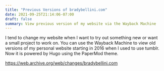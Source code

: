 ```yaml
---
title: "Previous Versions of bradybellini.com"
date: 2021-09-25T21:14:06-07:00
draft: false
summary: View previous version of my website via the Wayback Machine
---
```

I tend to change my website when I want to try out something new or want a small project to work on. You can use the Wayback Machine to view old versions of my personal website starting in 2016 when I used to use tumblr. Now it is powered by Hugo using the PaperMod theme.


https://web.archive.org/web/changes/bradybellini.com